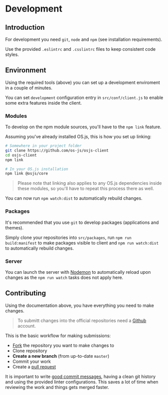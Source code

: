 # Development

## Introduction

For development you need `git`, `node` and `npm` (see installation requirements).

Use the provided `.eslintrc` and `.csslintrc` files to keep consistent code styles.

## Environment

Using the required tools (above) you can set up a development enviroment in a couple of minutes.

You can set `development` configuration entry in `src/conf/client.js` to enable some extra features inside the client.

### Modules

To develop on the npm module sources, you'll have to the `npm link` feature.

Assuming you've already installed OS.js, this is how you set up linking:

```bash
# Somewhere in your project folder
git clone https://github.com/os-js/osjs-client
cd osjs-client
npm link

# In your OS.js installation
npm link @osjs/core
```

> Please note that linking also applies to any OS.js dependencies inside these modules, so you'll have to repeat this process there as well.

You can now run `npm watch:dist` to automatically rebuild changes.

### Packages

It's recommended that you use `git` to develop packages (applications and themes).

Simply clone your repositories into `src/packages`, run `npm run build:manifest` to make packages visible to client and `npm run watch:dist` to automatically rebuild changes.

### Server

You can launch the server with [Nodemon](http://nodemon.io/) to automatically reload upon changes as the `npm run watch` tasks does not apply here.

## Contributing

Using the documentation above, you have everything you need to make changes.

> To submitt changes into the official repositories need a [Github](https://github.com) account.

This is the basic workflow for making submissions:

* [Fork](https://help.github.com/articles/fork-a-repo/) the repository you want to make changes to
* Clone repository
* **Create a new branch** (from up-to-date `master`)
* Commit your work
* Create a [pull request](https://help.github.com/articles/about-pull-requests/)

It is important to write [good commit messages](https://github.com/erlang/otp/wiki/writing-good-commit-messages), having a clean git history and using the provided linter configurations. This saves a lot of time when reviewing the work and things gets merged faster.
